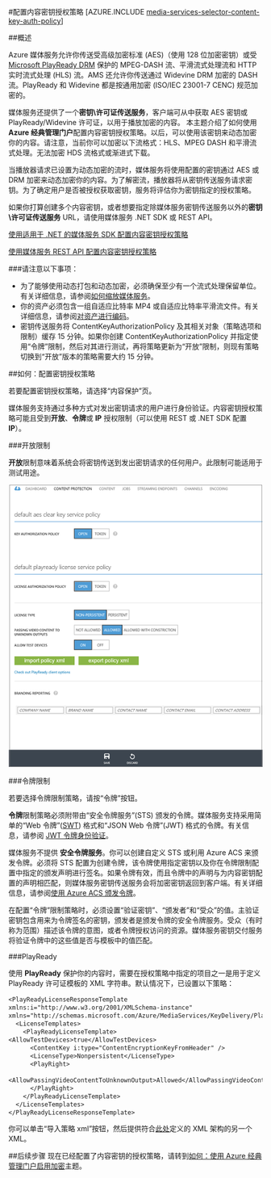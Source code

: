 <properties 
	pageTitle="使用门户配置内容密钥授权策略" 
	description="了解如何配置内容密钥的授权策略。" 
	services="media-services" 
	documentationCenter="" 
	authors="juliako" 
	manager="dwrede" 
	editor=""/>

<tags
	ms.service="media-services"
 	ms.date="05/03/2016"   
	wacn.date="06/27/2016"/>



#配置内容密钥授权策略 
[AZURE.INCLUDE [media-services-selector-content-key-auth-policy](../includes/media-services-selector-content-key-auth-policy.md)]


##概述

Azure 媒体服务允许你传送受高级加密标准 (AES)（使用 128 位加密密钥）或受 [Microsoft PlayReady DRM](https://www.microsoft.com/playready/overview/) 保护的 MPEG-DASH 流、平滑流式处理流和 HTTP 实时流式处理 (HLS) 流。AMS 还允许你传送通过 Widevine DRM 加密的 DASH 流。PlayReady 和 Widevine 都是按通用加密 (ISO/IEC 23001-7 CENC) 规范加密的。

媒体服务还提供了一个**密钥\\许可证传送服务**，客户端可从中获取 AES 密钥或 PlayReady/Widevine 许可证，以用于播放加密的内容。 
本主题介绍了如何使用 **Azure 经典管理门户**配置内容密钥授权策略。以后，可以使用该密钥来动态加密你的内容。请注意，当前你可以加密以下流格式：HLS、MPEG DASH 和平滑流式处理。无法加密 HDS 流格式或渐进式下载。
 
当播放器请求已设置为动态加密的流时，媒体服务将使用配置的密钥通过 AES 或 DRM 加密来动态加密你的内容。为了解密流，播放器将从密钥传送服务请求密钥。为了确定用户是否被授权获取密钥，服务将评估你为密钥指定的授权策略。


如果你打算创建多个内容密钥，或者想要指定除媒体服务密钥传送服务以外的**密钥\\许可证传送服务** URL，请使用媒体服务 .NET SDK 或 REST API。

[使用适用于 .NET 的媒体服务 SDK 配置内容密钥授权策略](/documentation/articles/media-services-dotnet-configure-content-key-auth-policy)

[使用媒体服务 REST API 配置内容密钥授权策略](/documentation/articles/media-services-rest-configure-content-key-auth-policy)

###请注意以下事项：

- 为了能够使用动态打包和动态加密，必须确保至少有一个流式处理保留单位。有关详细信息，请参阅[如何缩放媒体服务](/documentation/articles/media-services-manage-origins#scale_streaming_endpoints)。 
- 你的资产必须包含一组自适应比特率 MP4 或自适应比特率平滑流文件。有关详细信息，请参阅[对资产进行编码](/documentation/articles/media-services-encode-asset)。  
- 密钥传送服务将 ContentKeyAuthorizationPolicy 及其相关对象（策略选项和限制）缓存 15 分钟。如果你创建 ContentKeyAuthorizationPolicy 并指定使用“令牌”限制，然后对其进行测试，再将策略更新为“开放”限制，则现有策略切换到“开放”版本的策略需要大约 15 分钟。


##如何：配置密钥授权策略

若要配置密钥授权策略，请选择“内容保护”页。
	
媒体服务支持通过多种方式对发出密钥请求的用户进行身份验证。内容密钥授权策略可能且受到**开放**、**令牌**或 **IP** 授权限制（可以使用 REST 或 .NET SDK 配置 **IP**）。

###开放限制

**开放**限制意味着系统会将密钥传送到发出密钥请求的任何用户。此限制可能适用于测试用途。

![OpenPolicy][open_policy]

###令牌限制

若要选择令牌限制策略，请按“令牌”按钮。

**令牌**限制策略必须附带由“安全令牌服务”(STS) 颁发的令牌。媒体服务支持采用简单的“Web 令牌”([SWT](https://msdn.microsoft.com/zh-cn/library/gg185950.aspx#BKMK_2)) 格式和“JSON Web 令牌”(JWT) 格式的令牌。有关信息，请参阅 [JWT 令牌身份验证](http://www.gtrifonov.com/2015/01/03/jwt-token-authentication-in-azure-media-services-and-dynamic-encryption/)。

媒体服务不提供 **安全令牌服务**。你可以创建自定义 STS 或利用 Azure ACS 来颁发令牌。必须将 STS 配置为创建令牌，该令牌使用指定密钥以及你在令牌限制配置中指定的颁发声明进行签名。如果令牌有效，而且令牌中的声明与为内容密钥配置的声明相匹配，则媒体服务密钥传送服务会将加密密钥返回到客户端。有关详细信息，请参阅[使用 Azure ACS 颁发令牌](http://mingfeiy.com/acs-with-key-services)。

在配置“令牌”限制策略时，必须设置“验证密钥”、“颁发者”和“受众”的值。主验证密钥包含用来为令牌签名的密钥，颁发者是颁发令牌的安全令牌服务。受众（有时称为范围）描述该令牌的意图，或者令牌授权访问的资源。媒体服务密钥交付服务将验证令牌中的这些值是否与模板中的值匹配。

###PlayReady

使用 **PlayReady** 保护你的内容时，需要在授权策略中指定的项目之一是用于定义 PlayReady 许可证模板的 XML 字符串。默认情况下，已设置以下策略：
		
	<PlayReadyLicenseResponseTemplate xmlns:i="http://www.w3.org/2001/XMLSchema-instance" xmlns="http://schemas.microsoft.com/Azure/MediaServices/KeyDelivery/PlayReadyTemplate/v1">
	  <LicenseTemplates>
	    <PlayReadyLicenseTemplate><AllowTestDevices>true</AllowTestDevices>
	      <ContentKey i:type="ContentEncryptionKeyFromHeader" />
	      <LicenseType>Nonpersistent</LicenseType>
	      <PlayRight>
	        <AllowPassingVideoContentToUnknownOutput>Allowed</AllowPassingVideoContentToUnknownOutput>
	      </PlayRight>
	    </PlayReadyLicenseTemplate>
	  </LicenseTemplates>
	</PlayReadyLicenseResponseTemplate>

你可以单击“导入策略 xml”按钮，然后提供符合[此处](/documentation/articles/media-services-playready-license-template-overview)定义的 XML 架构的另一个 XML。



##后续步骤
现在已经配置了内容密钥的授权策略，请转到[如何：使用 Azure 经典管理门户启用加密](/documentation/articles/media-services-manage-content#encrypt)主题。


[open_policy]: ./media/media-services-portal-configure-content-key-auth-policy/media-services-protect-content-with-open-restriction.png
[token_policy]: ./media/media-services-key-authorization-policy/media-services-protect-content-with-token-restriction.png

 
<!---HONumber=Mooncake_0620_2016-->